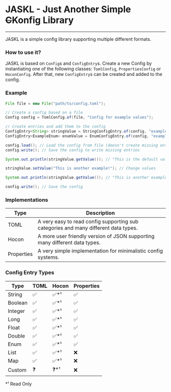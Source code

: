 # JASKL - Just Another Simple ~~C~~Konfig Library
___

JASKL is a simple config library supporting multiple different formats.

### How to use it?
JASKL is based on `Config`s and `ConfigEntry`s. Create a new Config by instantiating one of the following classes: `TomlConfig`, `PropertiesConfig` or `HoconConfig`. After that, new `ConfigEntry`s can be created and added to the config.

### Example

```java
File file = new File("path/to/config.toml");

// Create a config based on a file
Config config = TomlConfig.of(file, "Config for example values");

// Create entries and add them to the config
ConfigEntry<String> stringValue = StringConfigEntry.of(config, "example.path.string", "An example String!", "This is the default value!");
ConfigEntry<ExampleEnum> enumValue = EnumConfigEntry.of(config, "example.path.enum", "An example String!", ExampleEnum.EXAMPLE);

config.load(); // Load the config from file (doesn't create missing entries)
config.write(); // Save the config to write missing entries

System.out.println(stringValue.getValue()); // "This is the default value!"

stringValue.setValue("This is another example!"); // Change values

System.out.println(stringValue.getValue()); // "This is another example!"

config.write(); // Save the config
```

### Implementations

| Type       | Description                                                                         |
|------------|-------------------------------------------------------------------------------------|
| TOML       | A very easy to read config supporting sub categories and many different data types. |
| Hocon      | A more user friendly version of JSON supporting many different data types.          |
| Properties | A very simple implementation for minimalistic config systems.                       |

### Config Entry Types
| Type    | TOML | Hocon | Properties |
|---------|------|-------|------------|
| String  | ✅    | ✅*¹   | ✅          |
| Boolean | ✅    | ✅*¹   | ✅          |
| Integer | ✅    | ✅*¹   | ✅          |
| Long    | ✅    | ✅*¹   | ✅          |
| Float   | ✅    | ✅*¹   | ✅          |
| Double  | ✅    | ✅*¹   | ✅          |
| Enum    | ✅    | ✅*¹   | ✅          |
| List    | ✅    | ✅*¹   | ❌          |
| Map     | ✅    | ✅*¹   | ❌          |
| Custom  | ❓    | ❓*¹   | ❌          |
*¹ Read Only